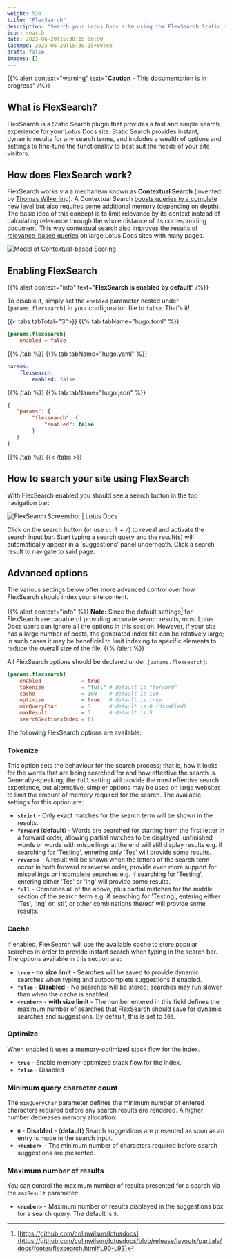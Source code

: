 ```yaml
---
weight: 520
title: "FlexSearch"
description: "Search your Lotus Docs site using the FlexSearch Static site Search plugin."
icon: search
date: 2023-06-20T15:30:15+00:00
lastmod: 2023-06-20T15:30:15+00:00
draft: false
images: []
---
```


{{% alert context="warning" text="**Caution** - This documentation is in progress" /%}}

## What is FlexSearch?

FlexSearch is a Static Search plugin that provides a fast and simple search experience for your Lotus Docs site. Static Search provides instant, dynamic results for any search terms, and includes a wealth of options and settings to fine-tune the functionality to best suit the needs of your site visitors.

## How does FlexSearch work?

FlexSearch works via a mechanism known as **Contextual Search** (invented by [Thomas Wilkerling](https://github.com/ts-thomas)). A Contextual Search [boosts queries to a complete new level](https://nextapps-de.github.io/flexsearch/bench/) but also requires some additional memory (depending on depth). The basic idea of this concept is to limit relevance by its context instead of calculating relevance through the whole distance of its corresponding document. This way contextual search also [improves the results of relevance-based queries](https://nextapps-de.github.io/flexsearch/bench/match.html) on large Lotus Docs sites with many pages.

![Model of Contextual-based Scoring](https://res.cloudinary.com/lotuslabs/image/upload/v1688597756/Lotus%20Docs/images/contextual-index_gnhpqm.webp "**Model of Contextual-based Scoring** - Copyright 2018-2021 Thomas Wilkerling Nextapps GmbH - [*source*](https://github.com/nextapps-de/flexsearch/blob/master/README.md#contextual-search)")

## Enabling FlexSearch

{{% alert context="info" text="**FlexSearch is enabled by default**" /%}}

To disable it, simply set the `enabled` parameter nested under `[params.flexsearch]` in your configuration file to `false`. That's it!

{{< tabs tabTotal="3">}}
{{% tab tabName="hugo.toml" %}}

```toml
[params.flexsearch]
    enabled = false
```

{{% /tab %}}
{{% tab tabName="hugo.yaml" %}}

```yaml
params:
    flexsearch:
        enabled: false
```

{{% /tab %}}
{{% tab tabName="hugo.json" %}}

```json
{
   "params": {
        "flexsearch": {
            "enabled": false
        }
   }
}
```

{{% /tab %}}
{{< /tabs >}}

## How to search your site using FlexSearch

With FlexSearch enabled you should see a search button in the top navigation bar:

![FlexSearch Screenshot | Lotus Docs](https://res.cloudinary.com/lotuslabs/image/upload/v1688442518/Lotus%20Docs/images/lotus_docs_flexsearch_ui_components_diagram_v1.1_jp2f0l.webp "FlexSearch components: **1.** Search Button **2.** Search Input Bar **3.** Search Result | Lotus Docs")

Click on the search button (or use `ctrl` + `/`) to reveal and activate the search input bar. Start typing a search query and the result(s) will automatically appear in a 'suggestions' panel underneath. Click a search result to navigate to said page.

## Advanced options

The various settings below offer more advanced control over how FlexSearch should index your site content.

{{% alert context="info" %}}
**Note:** Since the default settings[^1] for FlexSearch are capable of providing accurate search results, most Lotus Docs users can ignore all the options in this section. However, if your site has a large number of posts, the generated index file can be relatively large; in such cases it may be beneficial to limit indexing to specific elements to reduce the overall size of the file.
{{% /alert %}}

All FlexSearch options should be declared under `[params.flexsearch]`:

```toml
[params.flexsearch]
    enabled             = true
    tokenize            = "full" # default is "forward"
    cache               = 100    # default is 100
    optimize            = true   # default is true
    minQueryChar        = 3      # default is 0 (disabled)
    maxResult           = 5      # default is 5
    searchSectionsIndex = []
```

The following FlexSearch options are available:
### Tokenize

This option sets the behaviour for the search process; that is, how it looks for the words that are being searched for and how effective the search is. Generally-speaking, the `full` setting will provide the most effective search experience, but alternative, simpler options may be used on large websites to limit the amount of memory required for the search. The available settings for this option are:

- **`strict`** - Only exact matches for the search term will be shown in the results.
- **`forward`** (**default**) - Words are searched for starting from the first letter in a forward order, allowing partial matches to be displayed; unfinished words or words with mispellings at the end will still display results e.g. if searching for 'Testing', entering only 'Tes' will provide some results.
- **`reverse`** - A result will be shown when the letters of the search term occur in both forward or reverse order, provide even more support for mispellings or incomplete searches e.g. if searching for 'Testing', entering either 'Tes' or 'ing' will provide some results.
- **`full`** - Combines all of the above, plus partial matches for the middle section of the search term e.g. if searching for 'Testing', entering either 'Tes', 'ing' or 'sti', or other combinations thereof will provide some results.

### Cache

If enabled, FlexSearch will use the available cache to store popular searches in order to provide instant search when typing in the search bar. The options available in this section are:

- **`true`** - **no size limit** - Searches will be saved to provide dynamic searches when typing and autocomplete suggestions if enabled.
- **`false`** - **Disabled** - No searches will be stored; searches may run slower than when the cache is enabled.
- **`<number>`** - **with size limit** - The number entered in this field defines the maximum number of searches that FlexSearch should save for dynamic searches and suggestions. By default, this is set to `100`.

### Optimize

When enabled it uses a memory-optimized stack flow for the index.

- **`true`** - Enable memory-optimized stack flow for the index.
- **`false`** - Disabled

### Minimum query character count

The `minQueryChar` parameter defines the minimum number of entered characters required before any search results are rendered. A higher number decreases memory allocation:

- **`0`** - **Disabled** - (**default**) Search suggestions are presented as soon as an entry is made in the search input.
- **`<number>`** - The minimum number of characters required before search suggestions are presented.

### Maximum number of results

You can control the maximum number of results presented for a search via the `maxResult` parameter:

- **`<number>`** - Maximum number of results displayed in the suggestions box for a search query. The default is `5`.

[^1]: [https://github.com/colinwilson/lotusdocs](https://github.com/colinwilson/lotusdocs/blob/release/layouts/partials/docs/footer/flexsearch.html#L90-L93)